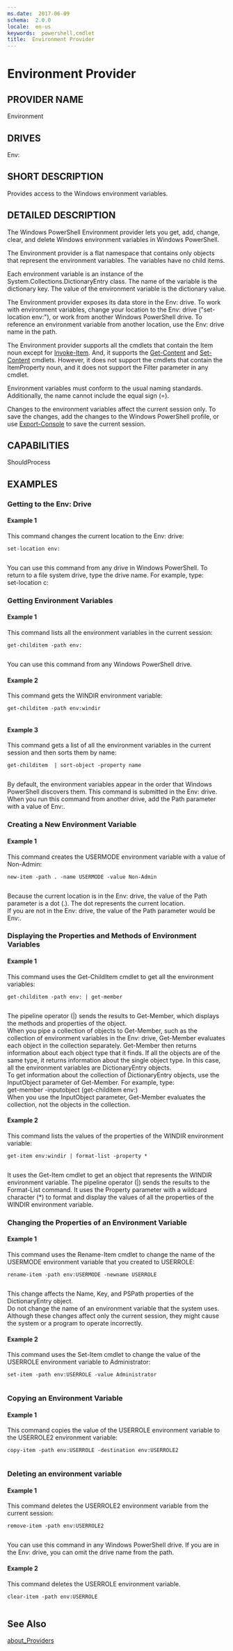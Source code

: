 ```yaml
---
ms.date:  2017-06-09
schema:  2.0.0
locale:  en-us
keywords:  powershell,cmdlet
title:  Environment Provider
---
```


# Environment Provider
## PROVIDER NAME  
 Environment  
  
## DRIVES  
 Env:  
  
## SHORT DESCRIPTION  
 Provides access to the Windows environment variables.  
  
## DETAILED DESCRIPTION  
 The Windows PowerShell Environment provider lets you get, add, change, clear, and delete Windows environment variables in Windows PowerShell.  
  
 The Environment provider is a flat namespace that contains only objects that represent the environment variables. The variables have no child items.  
  
 Each environment variable is an instance of the System.Collections.DictionaryEntry class. The name of the variable is the dictionary key. The value of the environment variable is the dictionary value.  
  
 The Environment provider exposes its data store in the Env: drive. To work with environment variables, change your location to the Env: drive ("set-location env:"), or work from another Windows PowerShell drive. To reference an environment variable from another location, use the Env: drive name in the path.  
  
 The Environment provider supports all the cmdlets that contain the Item noun except for [Invoke-Item](../../Microsoft.PowerShell.Management/Invoke-Item.md). And, it supports the [Get-Content](../../Microsoft.PowerShell.Management/Get-Content.md) and [Set-Content](../../Microsoft.PowerShell.Management/Set-Content.md) cmdlets. However, it does not support the cmdlets that contain the ItemProperty noun, and it does not support the Filter parameter in any cmdlet.  
  
 Environment variables must conform to the usual naming standards. Additionally, the name cannot include the equal sign (=).  
  
 Changes to the environment variables affect the current session only. To save the changes, add the changes to the Windows PowerShell profile, or use [Export-Console](../Export-Console.md) to save the current session.  
  
## CAPABILITIES  
 ShouldProcess  
  
## EXAMPLES  
  
### Getting to the Env: Drive  
  
#### Example 1  
 This command changes the current location to the Env: drive:  
  
```  
set-location env:  
  
```  
  
 You can use this command from any drive in Windows PowerShell. To return to a file system drive, type the drive name. For example, type:  
    set-location c:  
  
### Getting Environment Variables  
  
#### Example 1  
 This command lists all the environment variables in the current session:  
  
```  
get-childitem -path env:  
  
```  
  
 You can use this command from any Windows PowerShell drive.  
  
#### Example 2  
 This command gets the WINDIR environment variable:  
  
```  
get-childitem -path env:windir  
  
```  
  
#### Example 3  
 This command gets a list of all the environment variables in the current session and then sorts them by name:  
  
```  
get-childitem  | sort-object -property name  
  
```  
  
 By default, the environment variables appear in the order that Windows PowerShell discovers them. This command is submitted in the Env: drive.  
When you run this command from another drive, add the Path parameter with a value of Env:.  
  
### Creating a New Environment Variable  
  
#### Example 1  
 This command creates the USERMODE environment variable with a value of Non-Admin:  
  
```  
new-item -path . -name USERMODE -value Non-Admin  
  
```  
  
 Because the current location is in the Env: drive, the value of the Path parameter is a dot (.). The dot represents the current location.  
If you are not in the Env: drive, the value of the Path parameter would be Env:.  
  
### Displaying the Properties and Methods of Environment Variables  
  
#### Example 1  
 This command uses the Get-ChildItem cmdlet to get all the environment variables:  
  
```  
get-childitem -path env: | get-member  
  
```  
  
 The pipeline operator (&#124;) sends the results to Get-Member, which displays the methods and properties of the object.  
When you pipe a collection of objects to Get-Member, such as the collection of environment variables in the Env: drive, Get-Member evaluates each object in the collection separately. Get-Member then returns information about each object type that it finds. If all the objects are of the same type, it returns information about the single object type. In this case, all the environment variables are DictionaryEntry objects.  
To get information about the collection of DictionaryEntry objects, use the InputObject parameter of Get-Member. For example, type:  
    get-member -inputobject (get-childitem env:)  
When you use the InputObject parameter, Get-Member evaluates the collection, not the objects in the collection.  
  
#### Example 2  
 This command lists the values of the properties of the WINDIR environment variable:  
  
```  
get-item env:windir | format-list -property *  
  
```  
  
 It uses the Get-Item cmdlet to get an object that represents the WINDIR environment variable. The pipeline operator (&#124;) sends the results to the Format-List command. It uses the Property parameter with a wildcard character (*) to format and display the values of all the properties of the WINDIR environment variable.  
  
### Changing the Properties of an Environment Variable  
  
#### Example 1  
 This command uses the Rename-Item cmdlet to change the name of the USERMODE environment variable that you created to USERROLE:  
  
```  
rename-item -path env:USERMODE -newname USERROLE  
  
```  
  
 This change affects the Name, Key, and PSPath properties of the DictionaryEntry object.  
Do not change the name of an environment variable that the system uses. Although these changes affect only the current session, they might cause the system or a program to operate incorrectly.  
  
#### Example 2  
 This command uses the Set-Item cmdlet to change the value of the USERROLE environment variable to Administrator:  
  
```  
set-item -path env:USERROLE -value Administrator  
  
```  
  
### Copying an Environment Variable  
  
#### Example 1  
 This command copies the value of the USERROLE environment variable to the USERROLE2 environment variable:  
  
```  
copy-item -path env:USERROLE -destination env:USERROLE2  
  
```  
  
### Deleting an environment variable  
  
#### Example 1  
 This command deletes the USERROLE2 environment variable from the current session:  
  
```  
remove-item -path env:USERROLE2  
  
```  
  
 You can use this command in any Windows PowerShell drive. If you are in the Env: drive, you can omit the drive name from the path.  
  
#### Example 2  
 This command deletes the USERROLE environment variable.  
  
```  
clear-item -path env:USERROLE  
  
```  
  
## See Also  
 [about_Providers](../About/about_Providers.md)

